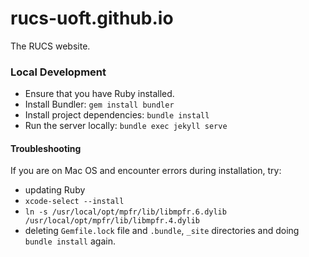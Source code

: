 # rucs-uoft.github.io
The RUCS website.

### Local Development
- Ensure that you have Ruby installed.
- Install Bundler: ```gem install bundler```
- Install project dependencies: ```bundle install```
- Run the server locally: ```bundle exec jekyll serve```

#### Troubleshooting
If you are on Mac OS and encounter errors during installation, try:
- updating Ruby
- ```xcode-select --install```
- ```ln -s /usr/local/opt/mpfr/lib/libmpfr.6.dylib /usr/local/opt/mpfr/lib/libmpfr.4.dylib```
- deleting `Gemfile.lock` file and `.bundle`, `_site` directories and doing `bundle install` again.
